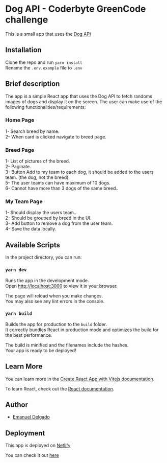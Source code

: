 # Dog API - Coderbyte GreenCode challenge

This is a small app that uses the [Dog API](https://dog.ceo/dog-api/)

## Installation

Clone the repo and run `yarn install`<br>
Rename the `.env.example` file to `.env`

## Brief description

The app is a simple React app that uses the Dog API to fetch randoms images of dogs and display it on the screen.
The user can make use of the following functionalities/requirements:<br>

### Home Page

1- Search breed by name.<br>
2- When card is clicked navigate to breed page.<br>

### Breed Page

1- List of pictures of the breed.<br>
2- Paginate.<br>
3- Button Add to my team to each dog, it should be added to the users team. (the dog, not the breed).<br>
5- The user teams can have maximum of 10 dogs.<br>
6- Cannot have more than 3 dogs of the same breed..<br>

### My Team Page

1- Should display the users team..<br>
2- Should be grouped by breed in the UI.<br>
3- Add button to remove a dog from the user team.<br>
4- Save the data locally.<br>

## Available Scripts

In the project directory, you can run:

### `yarn dev`

Runs the app in the development mode.\
Open [http://localhost:3000](http://localhost:3000) to view it in your browser.

The page will reload when you make changes.\
You may also see any lint errors in the console.

### `yarn build`

Builds the app for production to the `build` folder.\
It correctly bundles React in production mode and optimizes the build for the best performance.

The build is minified and the filenames include the hashes.\
Your app is ready to be deployed!

## Learn More

You can learn more in the [Create React App with Vitejs documentation](https://vitejs.dev/guide/#trying-vite-online).

To learn React, check out the [React documentation](https://reactjs.org/).

## Author

- [Emanuel Delgado](https://www.linkedin.com/in/emadevjs/)

## Deployment

This app is deployed on [Netlify](https://netlify.com/)

You can check it out [here](https://dog-api-greencode.netlify.app/)
